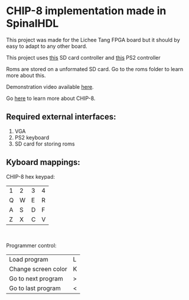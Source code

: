 # CHIP-8 implementation made in SpinalHDL

This project was made for the Lichee Tang FPGA board but it should by easy to adapt to any other board.

This project uses [this](https://github.com/ibm2030/SimpleSDHC) SD card controller and [this](https://github.com/lawrie/VexRiscv/blob/master/src/main/scala/vexriscv/demo/PS2Keyboard.scala) PS2 controller

Roms are stored on a unformated SD card. Go to the roms folder to learn more about this.

Demonstration video available [here](https://youtu.be/M-VnHZBb9W4).

Go [here](https://en.wikipedia.org/wiki/CHIP-8) to learn more about CHIP-8.

## Required external interfaces:
1. VGA 
2. PS2 keyboard
3. SD card for storing roms


## Kyboard mappings:
CHIP-8 hex keypad:
<table>
    <tr>
        <td>1</td>
        <td>2</td>
        <td>3</td>
        <td>4</td>
    </tr>
    <tr>
        <td>Q</td>
        <td>W</td>
        <td>E</td>
        <td>R</td>
    </tr>
    <tr>
        <td>A</td>
        <td>S</td>
        <td>D</td>
        <td>F</td>
    </tr>
    <tr>
        <td>Z</td>
        <td>X</td>
        <td>C</td>
        <td>V   </td>
    </tr>
</table>
<br>

Programmer control:
<table>
    <tr>
        <td>Load program</td><td>L</td>
    </tr>
    <tr>
        <td>Change screen color</td><td>K</td>
    </tr>
    <tr>
        <td>Go to next program</td><td>></td>
    </tr>
    <tr>
        <td>Go to last program</td><td><</td>
    </tr>
</table>
<br>

